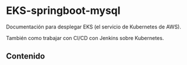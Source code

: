 # EKS-springboot-mysql

Documentación para desplegar EKS (el servicio de Kubernetes de AWS).

También como trabajar con CI/CD con Jenkins sobre Kubernetes.

## Contenido

